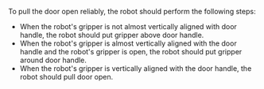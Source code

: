 To pull the door open reliably, the robot should perform the following steps:
- When the robot's gripper is not almost vertically aligned with door handle, the robot should put gripper above door handle.
- When the robot's gripper is almost vertically aligned with the door handle and the robot's gripper is open, the robot should put gripper around door handle.
- When the robot's gripper is vertically aligned with the door handle, the robot should pull door open.